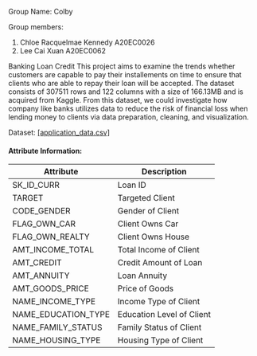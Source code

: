 Group Name: Colby

Group members: 
1. Chloe Racquelmae Kennedy A20EC0026
2. Lee Cai Xuan A20EC0062

Banking Loan Credit
This project aims to examine the trends whether customers are capable to pay their installements on time to ensure that clients who are able to repay their loan will be accepted. The dataset consists of 307511 rows and 122 columns with a size of 166.13MB and is acquired from Kaggle. From this dataset, we could investigate how company like banks utilizes data to reduce the risk of financial loss when lending money to clients via data preparation, cleaning, and visualization.

Dataset:
[[application_data.csv]](https://drive.google.com/file/d/1bKM5DAAsdvz9g9cJ4m269Fm7tyHL6fQH/view?usp=sharing)

#### Attribute Information:
<table>
    <thead>
        <tr>
            <th>Attribute</th>
            <th>Description</th>
        </tr>
    </thead>
    <tbody>
        <tr>
            <td>SK_ID_CURR</td>
            <td>Loan ID</td>
        </tr>
        <tr>
            <td>TARGET</td>
            <td>Targeted Client</td>
        </tr>
        <tr>
            <td>CODE_GENDER</td>
            <td>Gender of Client</td>
        </tr>
        <tr>
            <td>FLAG_OWN_CAR</td>
            <td>Client Owns Car</td>
        </tr>
        <tr>
            <td>FLAG_OWN_REALTY</td>
            <td>Client Owns House</td>
        </tr>
        <tr>
            <td>AMT_INCOME_TOTAL</td>
            <td>Total Income of Client</td>
        </tr>
        <tr>
            <td>AMT_CREDIT</td>
            <td>Credit Amount of Loan</td>
        </tr>
        <tr>
            <td>AMT_ANNUITY</td>
            <td>Loan Annuity</td>
        </tr>
        <tr>
            <td>AMT_GOODS_PRICE</td>
            <td>Price of Goods</td>
        </tr>
        <tr>
            <td>NAME_INCOME_TYPE</td>
            <td>Income Type of Client</td>
        </tr>
        <tr>
            <td>NAME_EDUCATION_TYPE</td>
            <td>Education Level of Client</td>
        </tr>
        <tr>
            <td>NAME_FAMILY_STATUS</td>
            <td>Family Status of Client</td>
        </tr>
        <tr>
            <td>NAME_HOUSING_TYPE</td>
            <td>Housing Type of Client</td>
        </tr>
